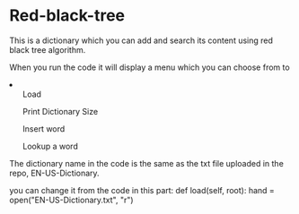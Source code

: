 <h1> Red-black-tree</h1>
This is a dictionary which you can add and search its content using red black tree algorithm.

<p>
When you run the code it will display a menu which you can choose from to 
<li>
<ul>Load</ul>
<ul>Print Dictionary Size</ul>
<ul>Insert word</ul>
<ul>Lookup a word</ul>

</li>
</p>
<p>
The dictionary name in the code is the same as the txt file uploaded in the repo, EN-US-Dictionary.

you can change it from the code
in this part:
    def load(self, root):
        hand = open("EN-US-Dictionary.txt", "r")


</p>